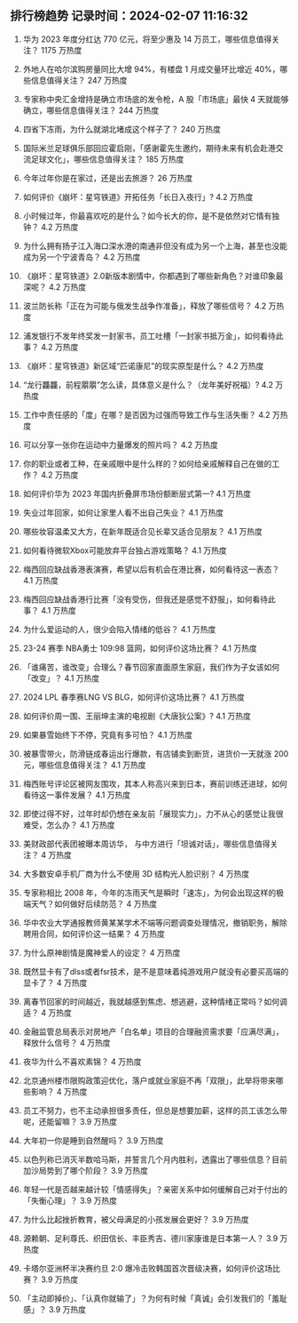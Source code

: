 
## 排行榜趋势 记录时间：2024-02-07 11:16:32
  
  1. 华为 2023 年度分红达 770 亿元，将至少惠及 14 万员工，哪些信息值得关注？ 1175 万热度
    
  2. 外地人在哈尔滨购房量同比大增 94%，有楼盘 1 月成交量环比增近 40%，哪些信息值得关注？ 247 万热度
    
  3. 专家称中央汇金增持是确立市场底的发令枪，A 股「市场底」最快 4 天就能够确立，哪些信息值得关注？ 244 万热度
    
  4. 四省下冻雨，为什么就湖北堵成这个样子了？ 240 万热度
    
  5. 国际米兰足球俱乐部回应霍启刚，「感谢霍先生邀约，期待未来有机会赴港交流足球文化」，哪些信息值得关注？ 185 万热度
    
  6. 今年过年你是在家过，还是出去旅游？ 26 万热度
    
  7. 如何评价《崩坏：星穹铁道》开拓任务「长日入夜行」? 4.2 万热度
    
  8. 小时候过年，你最喜欢吃的是什么？如今长大的你，是不是依然对它情有独钟？ 4.2 万热度
    
  9. 为什么拥有扬子江入海口深水港的南通非但没有成为另一个上海，甚至也没能成为另一个宁波青岛？ 4.2 万热度
    
  10. 《崩坏：星穹铁道》2.0新版本剧情中，你都遇到了哪些新角色？对谁印象最深呢？ 4.2 万热度
    
  11. 波兰防长称「正在为可能与俄发生战争作准备」，释放了哪些信号？ 4.2 万热度
    
  12. 浦发银行不发年终奖发一封家书，员工吐槽「一封家书抵万金」，如何看待此事？ 4.2 万热度
    
  13. 《崩坏：星穹铁道》新区域“匹诺康尼”的现实原型是什么？ 4.2 万热度
    
  14. “龙行龘龘，前程朤朤”怎么读，具体意义是什么？（龙年美好祝福）? 4.2 万热度
    
  15. 工作中责任感的「度」在哪？是否因为过强而导致工作与生活失衡？ 4.2 万热度
    
  16. 可以分享一张你在运动中力量爆发的照片吗？ 4.2 万热度
    
  17. 你的职业或者工种，在亲戚眼中是什么样的？如何给亲戚解释自己在做的工作？ 4.2 万热度
    
  18. 如何评价华为 2023 年国内折叠屏市场份额断层式第一? 4.1 万热度
    
  19. 失业过年回家，如何让家里人看不出自己失业？ 4.1 万热度
    
  20. 哪些妆容温柔又大方，在新年既适合见长辈又适合见朋友？ 4.1 万热度
    
  21. 如何看待微软Xbox可能放弃平台独占游戏策略？ 4.1 万热度
    
  22. 梅西回应缺战香港表演赛，希望以后有机会在港比赛，如何看待这一表态？ 4.1 万热度
    
  23. 梅西回应缺战香港行比赛「没有受伤，但我还是感觉不舒服」，如何看待此事？ 4.1 万热度
    
  24. 为什么爱运动的人，很少会陷入情绪的低谷？ 4.1 万热度
    
  25. 23-24 赛季 NBA勇士 109:98 篮网，如何评价这场比赛？ 4.1 万热度
    
  26. 「谁痛苦，谁改变」合理么？春节回家直面原生家庭，我们作为子女该如何「改变」？ 4.1 万热度
    
  27. 2024 LPL 春季赛LNG VS BLG，如何评价这场比赛？ 4.1 万热度
    
  28. 如何评价周一围、王丽坤主演的电视剧《大唐狄公案》? 4.1 万热度
    
  29. 如果暴雪始终下不停，究竟有多可怕？ 4.1 万热度
    
  30. 被暴雪带火，防滑链成春运出行爆款，有店铺卖到断货，进货价一天就涨 200 元，哪些信息值得关注？ 4.1 万热度
    
  31. 梅西账号评论区被网友围攻，其本人称高兴来到日本，赛前训练还进球，如何看待这一事件发展？ 4.1 万热度
    
  32. 即使过得不好，过年时却仍想在亲友前「展现实力」，力不从心的感觉让我很难受，怎么办？ 4.1 万热度
    
  33. 美财政部代表团被曝本周访华， 与中方进行「坦诚对话」，哪些信息值得关注？ 4 万热度
    
  34. 大多数安卓手机厂商为什么不使用 3D 结构光人脸识别？ 4 万热度
    
  35. 专家称相比 2008 年，今年的冻雨天气是瞬时「速冻」，为何会出现这样的极端天气？如何做好后续防范？ 4 万热度
    
  36. 华中农业大学通报教师黄某某学术不端等问题调查处理情况，撤销职务，解除聘用合同，如何评价这一结果？ 4 万热度
    
  37. 为什么原神剧情是魔神爱人的设定？ 4 万热度
    
  38. 既然显卡有了dlss或者fsr技术，是不是意味着纯游戏用户就没有必要买高端的显卡了？ 4 万热度
    
  39. 离春节回家的时间越近，我就越感到焦虑、想逃避，这种情绪正常吗？如何调适？ 4 万热度
    
  40. 金融监管总局表示对房地产「白名单」项目的合理融资需求要「应满尽满」，释放什么信号？ 4 万热度
    
  41. 夜华为什么不喜欢素锦？ 4 万热度
    
  42. 北京通州楼市限购政策迎优化，落户或就业家庭不再「双限」，此举将带来哪些影响？ 4 万热度
    
  43. 员工不努力，也不主动承担很多责任，但总是想要加薪，这样的员工该怎么带呢，还能留嘛？ 3.9 万热度
    
  44. 大年初一你是睡到自然醒吗？ 3.9 万热度
    
  45. 以色列称已消灭半数哈马斯，并誓言几个月内胜利，透露出了哪些信息？目前加沙局势到了哪个阶段？ 3.9 万热度
    
  46. 年轻一代是否越来越计较「情感得失」？亲密关系中如何缓解自己对于付出的「失衡心理」？ 3.9 万热度
    
  47. 为什么比起挫折教育，被父母满足的小孩发展会更好？ 3.9 万热度
    
  48. 源赖朝、足利尊氏、织田信长、丰臣秀吉、德川家康谁是日本第一人？ 3.9 万热度
    
  49. 卡塔尔亚洲杯半决赛约旦 2:0 爆冷击败韩国首次晋级决赛，如何评价这场比赛？ 3.9 万热度
    
  50. 「主动即掉价」、「认真你就输了」？为何有时候「真诚」会引发我们的「羞耻感」？ 3.9 万热度
    